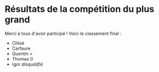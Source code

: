 # Résultats de la compétition du plus grand

Merci à tous d'avoir participé !
Voici le classement final :
- Chloé
- Carfaure
- Quentin *<*
- Thomas $0$
- Igor *disqualifié*


<!--stackedit_data:
eyJoaXN0b3J5IjpbMTg4MDUwMjQyOV19
-->